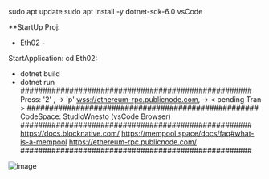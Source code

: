 sudo apt update
sudo apt install -y dotnet-sdk-6.0
vsCode

**StartUp Proj: 
 - Eth02 -

StartApplication:
cd Eth02:
- dotnet build
- dotnet run 
####################################################
Press:             '2'             ,  ->          'p'
<wss://ethereum-rpc.publicnode.com>,  ->  < pending Tran >
####################################################
CodeSpace: StudioWnesto (vsCode Browser)
####################################################
https://docs.blocknative.com/
https://mempool.space/docs/faq#what-is-a-mempool
https://ethereum-rpc.publicnode.com/
####################################################

![image](https://github.com/1drive1HB/pl_FastRepo/assets/142599195/f4758b43-9da7-475d-a1f1-5b6f29f7cdab)
